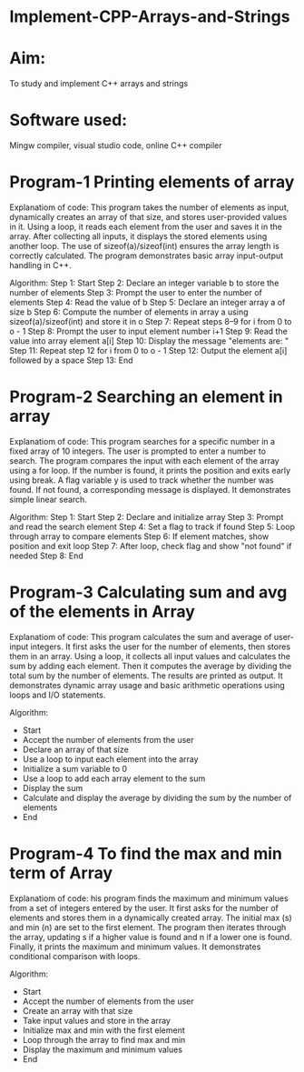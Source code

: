 # Implement-CPP-Arrays-and-Strings
# Aim:
To study and implement C++ arrays and strings

# Software used:
Mingw compiler, visual studio code, online C++ compiler

# Program-1  Printing elements of array

Explanatiom of code:
This program takes the number of elements as input, dynamically creates an array of that size, and stores user-provided values in it. Using a loop, it reads each element from the user and saves it in the array. After collecting all inputs, it displays the stored elements using another loop. The use of sizeof(a)/sizeof(int) ensures the array length is correctly calculated. The program demonstrates basic array input-output handling in C++.


Algorithm:
Step 1: Start
Step 2: Declare an integer variable b to store the number of elements
Step 3: Prompt the user to enter the number of elements
Step 4: Read the value of b
Step 5: Declare an integer array a of size b
Step 6: Compute the number of elements in array a using sizeof(a)/sizeof(int) and store it in o
Step 7: Repeat steps 8–9 for i from 0 to o - 1
Step 8: Prompt the user to input element number i+1
Step 9: Read the value into array element a[i]
Step 10: Display the message "elements are: "
Step 11: Repeat step 12 for i from 0 to o - 1
Step 12: Output the element a[i] followed by a space
Step 13: End


# Program-2 Searching an element in array

Explanatiom of code:
This program searches for a specific number in a fixed array of 10 integers. The user is prompted to enter a number to search. The program compares the input with each element of the array using a for loop. If the number is found, it prints the position and exits early using break. A flag variable y is used to track whether the number was found. If not found, a corresponding message is displayed. It demonstrates simple linear search.

Algorithm:
Step 1: Start
Step 2: Declare and initialize array
Step 3: Prompt and read the search element
Step 4: Set a flag to track if found
Step 5: Loop through array to compare elements
Step 6: If element matches, show position and exit loop
Step 7: After loop, check flag and show "not found" if needed
Step 8: End

# Program-3 Calculating sum and avg of the elements in Array

Explanatiom of code:
This program calculates the sum and average of user-input integers. It first asks the user for the number of elements, then stores them in an array. Using a loop, it collects all input values and calculates the sum by adding each element. Then it computes the average by dividing the total sum by the number of elements. The results are printed as output. It demonstrates dynamic array usage and basic arithmetic operations using loops and I/O statements.

Algorithm:
- Start
- Accept the number of elements from the user
- Declare an array of that size
- Use a loop to input each element into the array
- Initialize a sum variable to 0
- Use a loop to add each array element to the sum
- Display the sum
- Calculate and display the average by dividing the sum by the number of elements
- End

# Program-4 To find the max and min term of Array

Explanatiom of code:
his program finds the maximum and minimum values from a set of integers entered by the user. It first asks for the number of elements and stores them in a dynamically created array. The initial max (s) and min (n) are set to the first element. The program then iterates through the array, updating s if a higher value is found and n if a lower one is found. Finally, it prints the maximum and minimum values. It demonstrates conditional comparison with loops.


Algorithm:
- Start
- Accept the number of elements from the user
- Create an array with that size
- Take input values and store in the array
- Initialize max and min with the first element
- Loop through the array to find max and min
- Display the maximum and minimum values
- End





